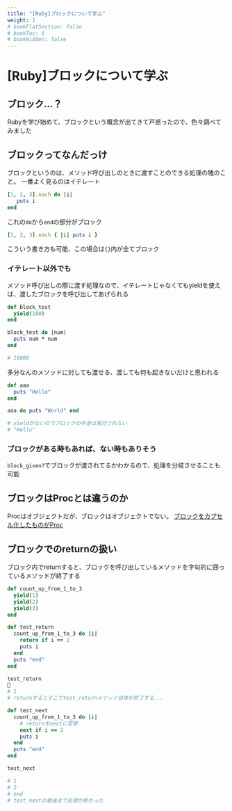 ```yaml
---
title: "[Ruby]ブロックについて学ぶ"
weight: 1
# bookFlatSection: false
# bookToc: 6
# bookHidden: false
---
```


# [Ruby]ブロックについて学ぶ

## ブロック…？

Rubyを学び始めて、ブロックという概念が出てきて戸惑ったので、色々調べてみました

## ブロックってなんだっけ

ブロックというのは、メソッド呼び出しのときに渡すことのできる処理の塊のこと。
一番よく見るのはイテレート

```Ruby
[1, 2, 3].each do |i|
   puts i 
end
```

これの`do`から`end`の部分がブロック

```Ruby
[1, 2, 3].each { |i| puts i }
```
こういう書き方も可能、この場合は`{}`内が全てブロック

### イテレート以外でも

メソッド呼び出しの際に渡す処理なので、イテレートじゃなくてもyieldを使えば、渡したブロックを呼び出してあげられる

```Ruby
def block_test
  yield(100)
end

block_test do |num|
  puts num * num
end

# 10000
```

多分なんのメソッドに対しても渡せる、渡しても何も起きないだけと思われる

```Ruby
def aaa
  puts "Hello"
end

aaa do puts "World" end

# yieldがないのでブロックの中身は実行されない
# "Hello"
```

### ブロックがある時もあれば、ない時もありそう

`block_given?`でブロックが渡されてるかわかるので、処理を分岐させることも可能

## ブロックはProcとは違うのか

Procはオブジェクトだが、ブロックはオブジェクトでない。
[ブロックをカプセル化したものがProc](https://docs.ruby-lang.org/en/2.6.0/Proc.html)


## ブロックでのreturnの扱い

ブロック内でreturnすると、ブロックを呼び出しているメソッドを字句的に囲っているメソッドが終了する

```Ruby
def count_up_from_1_to_3
  yield(1)
  yield(2)
  yield(3)
end

def test_return
  count_up_from_1_to_3 do |i|
    return if i == 2
    puts i
  end
  puts "end"
end

test_return

# 1
# returnするとそこでtest_returnメソッド自体が終了する...

def test_next
  count_up_from_1_to_3 do |i|
    # returnをnextに変更
    next if i == 2
    puts i
  end
  puts "end"
end

test_next

# 1
# 3
# end
# test_nextの最後まで処理が終わった
```


